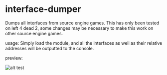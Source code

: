# interface-dumper
Dumps all interfaces from source engine games.
This has only been tested on left 4 dead 2, some changes may be necessary to make this work on other source engine games.

usage:
Simply load the module, and all the interfaces as well as their relative addresses will be outputted to the console.

preview:

![alt test](https://i.imgur.com/SoLSMIB.png)
